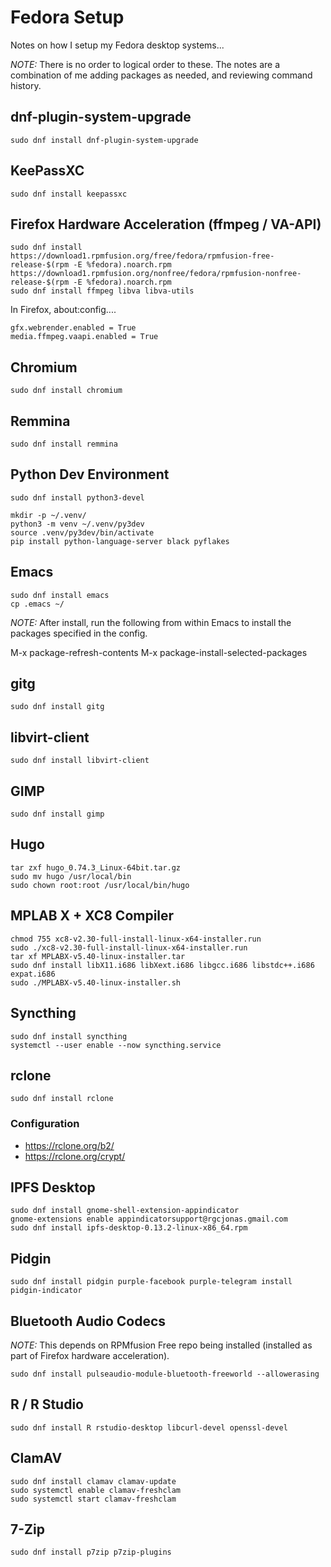 # Fedora Setup

Notes on how I setup my Fedora desktop systems...

*NOTE:* There is no order to logical order to these. The notes are a combination of me adding packages as needed, and reviewing command history.

## dnf-plugin-system-upgrade

	sudo dnf install dnf-plugin-system-upgrade

## KeePassXC

	sudo dnf install keepassxc

## Firefox Hardware Acceleration (ffmpeg / VA-API)

	sudo dnf install https://download1.rpmfusion.org/free/fedora/rpmfusion-free-release-$(rpm -E %fedora).noarch.rpm https://download1.rpmfusion.org/nonfree/fedora/rpmfusion-nonfree-release-$(rpm -E %fedora).noarch.rpm
	sudo dnf install ffmpeg libva libva-utils

In Firefox, about:config....

	gfx.webrender.enabled = True
	media.ffmpeg.vaapi.enabled = True

## Chromium

	sudo dnf install chromium

## Remmina

	sudo dnf install remmina

## Python Dev Environment

	sudo dnf install python3-devel

	mkdir -p ~/.venv/
	python3 -m venv ~/.venv/py3dev
	source .venv/py3dev/bin/activate
	pip install python-language-server black pyflakes

## Emacs

	sudo dnf install emacs
	cp .emacs ~/

*NOTE:* After install, run the following from within Emacs to install the packages specified in the config.

M-x package-refresh-contents
M-x package-install-selected-packages

## gitg

	sudo dnf install gitg

## libvirt-client

	sudo dnf install libvirt-client

## GIMP

	sudo dnf install gimp

## Hugo

	tar zxf hugo_0.74.3_Linux-64bit.tar.gz
	sudo mv hugo /usr/local/bin
	sudo chown root:root /usr/local/bin/hugo

## MPLAB X + XC8 Compiler

	chmod 755 xc8-v2.30-full-install-linux-x64-installer.run 
	sudo ./xc8-v2.30-full-install-linux-x64-installer.run 
	tar xf MPLABX-v5.40-linux-installer.tar 
	sudo dnf install libX11.i686 libXext.i686 libgcc.i686 libstdc++.i686 expat.i686
	sudo ./MPLABX-v5.40-linux-installer.sh 

## Syncthing

	sudo dnf install syncthing
	systemctl --user enable --now syncthing.service

## rclone

	sudo dnf install rclone

### Configuration

* https://rclone.org/b2/
* https://rclone.org/crypt/

## IPFS Desktop

	sudo dnf install gnome-shell-extension-appindicator
	gnome-extensions enable appindicatorsupport@rgcjonas.gmail.com
	sudo dnf install ipfs-desktop-0.13.2-linux-x86_64.rpm

## Pidgin

	sudo dnf install pidgin purple-facebook purple-telegram install pidgin-indicator

## Bluetooth Audio Codecs

*NOTE:* This depends on RPMfusion Free repo being installed (installed as part of Firefox hardware acceleration).

	sudo dnf install pulseaudio-module-bluetooth-freeworld --allowerasing

## R / R Studio

	sudo dnf install R rstudio-desktop libcurl-devel openssl-devel

## ClamAV

	sudo dnf install clamav clamav-update
	sudo systemctl enable clamav-freshclam
	sudo systemctl start clamav-freshclam

## 7-Zip

	sudo dnf install p7zip p7zip-plugins
